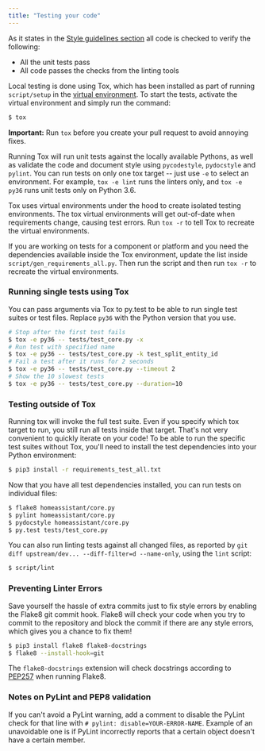 ```yaml
---
title: "Testing your code"
---
```


As it states in the [Style guidelines section](development_guidelines.md) all code is checked to verify the following:

- All the unit tests pass
- All code passes the checks from the linting tools

Local testing is done using Tox, which has been installed as part of running `script/setup` in the [virtual environment](development_environment.md). To start the tests, activate the virtual environment and simply run the command:

```bash
$ tox
```
**Important:** Run `tox` before you create your pull request to avoid annoying fixes.

Running Tox will run unit tests against the locally available Pythons, as well as validate the code and document style using `pycodestyle`, `pydocstyle` and  `pylint`. You can run tests on only one tox target -- just use `-e` to select an environment. For example, `tox -e lint` runs the linters only, and `tox -e py36` runs unit tests only on Python 3.6.

Tox uses virtual environments under the hood to create isolated testing environments. The tox virtual environments will get out-of-date when requirements change, causing test errors. Run `tox -r` to tell Tox to recreate the virtual environments.

If you are working on tests for a component or platform and you need the dependencies available inside the Tox environment, update the list inside `script/gen_requirements_all.py`. Then run the script and then run `tox -r` to recreate the virtual environments.

### Running single tests using Tox

You can pass arguments via Tox to py.test to be able to run single test suites or test files. Replace `py36` with the Python version that you use.

```bash
# Stop after the first test fails
$ tox -e py36 -- tests/test_core.py -x
# Run test with specified name
$ tox -e py36 -- tests/test_core.py -k test_split_entity_id
# Fail a test after it runs for 2 seconds
$ tox -e py36 -- tests/test_core.py --timeout 2
# Show the 10 slowest tests
$ tox -e py36 -- tests/test_core.py --duration=10
```

### Testing outside of Tox

Running tox will invoke the full test suite. Even if you specify which tox target to run, you still run all tests inside that target. That's not very convenient to quickly iterate on your code! To be able to run the specific test suites without Tox, you'll need to install the test dependencies into your Python environment:

```bash
$ pip3 install -r requirements_test_all.txt
```

Now that you have all test dependencies installed, you can run tests on individual files:

```bash
$ flake8 homeassistant/core.py
$ pylint homeassistant/core.py
$ pydocstyle homeassistant/core.py
$ py.test tests/test_core.py
```

You can also run linting tests against all changed files, as reported by `git diff upstream/dev... --diff-filter=d --name-only`, using the `lint` script:

```bash
$ script/lint
```

### Preventing Linter Errors

Save yourself the hassle of extra commits just to fix style errors by enabling the Flake8 git commit hook. Flake8 will check your code when you try to commit to the repository and block the commit if there are any style errors, which gives you a chance to fix them!

```bash
$ pip3 install flake8 flake8-docstrings
$ flake8 --install-hook=git
```

The `flake8-docstrings` extension will check docstrings according to [PEP257](https://www.python.org/dev/peps/pep-0257/) when running Flake8.

### Notes on PyLint and PEP8 validation

If you can't avoid a PyLint warning, add a comment to disable the PyLint check for that line with `# pylint: disable=YOUR-ERROR-NAME`. Example of an unavoidable one is if PyLint incorrectly reports that a certain object doesn't have a certain member.
